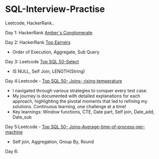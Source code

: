 # SQL-Interview-Practise
Leetcode, HackerRank..

Day 1:  HackerRank [Amber`s Conglomerate](https://www.linkedin.com/posts/mythilyramanathan_day1-activity-7142990614387687425-K_Nu?utm_source=share&utm_medium=member_desktop)

Day 2:  HackerRank [Top Earners](https://www.linkedin.com/posts/mythilyramanathan_day-2-of-my-sql-practice-link-to-day-1-activity-7143358577833910272-MVLN?utm_source=share&utm_medium=member_desktop)  
- Order of Execution, Aggregate, Sub Query

Day 3: Leetcode [Top SQL 50-Select](https://www.linkedin.com/posts/mythilyramanathan_day3-activity-7143732300453773312-hEyD?utm_source=share&utm_medium=member_desktop)
- IS NULL, Self Join, LENGTH(String)

Day 4:Leetcode - [Top SQL 50- Joins- rising-temperature](https://www.linkedin.com/posts/mythilyramanathan_day-4-activity-7144657978044936192-8_-_?utm_source=share&utm_medium=member_desktop) 
- I navigated through various strategies to conquer every test case.
- My journey is documented with detailed explanations for each approach, highlighting the pivotal moments that led to refining my solutions. Continuous learning, one challenge at a time! 
- Key learnings: Window functions, CTE, Date part, Self join, Date_add, Date_sub

Day 5:Leetcode - [Top SQL 50- Joins-Average-time-of-process-per-machine](https://www.linkedin.com/posts/mythilyramanathan_day-5-of-my-sql-practice-leetcode-top-activity-7144737638653054977-rjty?utm_source=share&utm_medium=member_desktop)
- Self join, Aggregation, Group By, Round

Day 6:   

